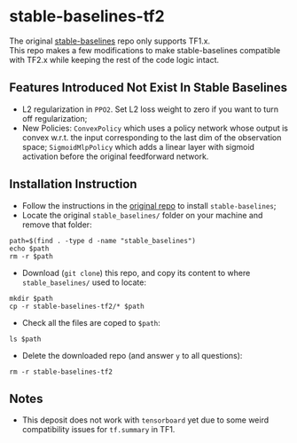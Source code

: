 # stable-baselines-tf2
The original [stable-baselines](https://github.com/hill-a/stable-baselines) repo only supports TF1.x.\
This repo makes a few modifications to make stable-baselines compatible with TF2.x while keeping the rest of the code logic intact.

## Features Introduced Not Exist In Stable Baselines
- L2 regularization in `PPO2`. Set L2 loss weight to zero if you want to turn off regularization;
- New Policies: `ConvexPolicy` which uses a policy network whose output is convex w.r.t. the input corresponding to the last dim of the observation space; `SigmoidMlpPolicy` which adds a linear layer with sigmoid activation before the original feedforward network.

## Installation Instruction
- Follow the instructions in the [original repo](https://github.com/hill-a/stable-baseline) to install `stable-baselines`;
- Locate the original `stable_baselines/` folder on your machine and remove that folder:
```
path=$(find . -type d -name "stable_baselines")
echo $path
rm -r $path
```
- Download (`git clone`) this repo, and copy its content to where `stable_baselines/` used to locate:
```
mkdir $path
cp -r stable-baselines-tf2/* $path
```
- Check all the files are coped to `$path`:
```
ls $path
```
- Delete the downloaded repo (and answer `y` to all questions):
```
rm -r stable-baselines-tf2
```

## Notes
- This deposit does not work with `tensorboard` yet due to some weird compatibility issues for `tf.summary` in TF1.
